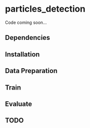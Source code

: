 # particles_detection

Code coming soon...


## Dependencies

## Installation

## Data Preparation

## Train

## Evaluate

## TODO
